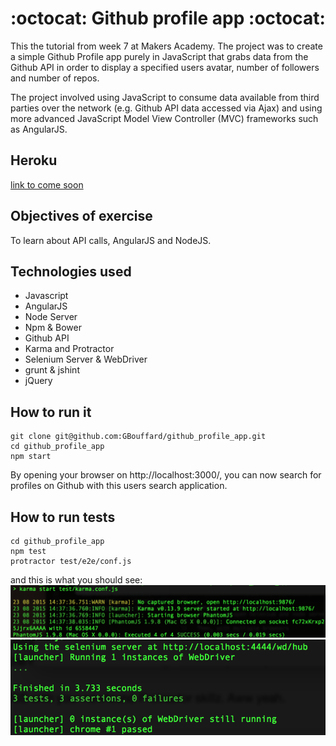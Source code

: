 
:octocat: Github profile app :octocat:
=================

This the tutorial from week 7 at Makers Academy. The project was to create a simple Github Profile app purely in JavaScript that grabs data from the Github API in order to display a specified users avatar, number of followers and number of repos.

The project involved using JavaScript to consume data available from third parties over the network (e.g. Github API data accessed via Ajax) and using more advanced JavaScript Model View Controller (MVC) frameworks such as AngularJS.

Heroku
----
[link to come soon]()

Objectives of exercise
----
To learn about API calls, AngularJS and NodeJS.

Technologies used
----
- Javascript
- AngularJS
- Node Server
- Npm & Bower
- Github API
- Karma and Protractor
- Selenium Server & WebDriver
- grunt & jshint
- jQuery

How to run it
----
```
git clone git@github.com:GBouffard/github_profile_app.git
cd github_profile_app
npm start
```
By opening your browser on http://localhost:3000/, you can now search for profiles on Github with this users search application.

How to run tests
----
```
cd github_profile_app
npm test
protractor test/e2e/conf.js
```

and this is what you should see:
![](public/karma_test.png)
![](public/protractor_test.png)

